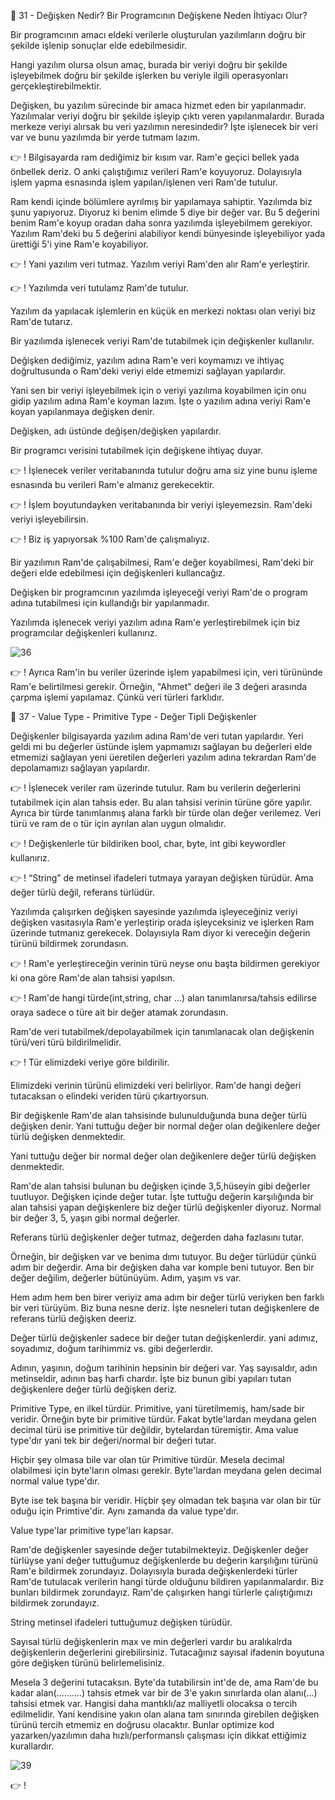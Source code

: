 👋 31 - Değişken Nedir? Bir Programcının Değişkene Neden İhtiyacı Olur?

Bir programcının amacı eldeki verilerle oluşturulan yazılımların doğru bir şekilde işlenip sonuçlar elde edebilmesidir.

Hangi yazılım olursa olsun amaç, burada bir veriyi doğru bir şekilde işleyebilmek doğru bir şekilde işlerken bu veriyle ilgili operasyonları gerçekleştirebilmektir.

Değişken, bu yazılım sürecinde bir amaca hizmet eden bir yapılanmadır.
Yazılımalar veriyi doğru bir şekilde işleyip çıktı veren yapılanmalardır.
Burada merkeze veriyi alırsak bu veri yazılımın neresindedir? İşte işlenecek bir veri var ve bunu yazılımda bir yerde tutmam lazım. 

👉 ! Bilgisayarda ram dediğimiz bir kısım var. Ram'e geçici bellek yada önbellek deriz. O anki çalıştığımız verileri Ram'e koyuyoruz. Dolayısıyla işlem yapma esnasında işlem yapılan/işlenen veri Ram'de tutulur.

Ram kendi içinde bölümlere ayrılmış bir yapılamaya sahiptir.
Yazılımda biz şunu yapıyoruz. Diyoruz ki benim elimde 5 diye bir değer var.
Bu 5 değerini benim Ram'e koyup oradan daha sonra yazılımda işleyebilmem
gerekiyor. Yazılım Ram'deki bu 5 değerini alabiliyor kendi bünyesinde işleyebiliyor yada ürettiği 5'i yine Ram'e koyabiliyor.

👉 ! Yani yazılım veri tutmaz. Yazılım veriyi Ram'den alır Ram'e yerleştirir.

👉 ! Yazılımda veri tutulamz Ram'de tutulur.

Yazılım da yapılacak işlemlerin en küçük en merkezi noktası olan veriyi biz Ram'de tutarız. 

Bir yazılımda işlenecek veriyi Ram'de tutabilmek için değişkenler kullanılır.

Değişken dediğimiz, yazılım adına Ram'e veri koymamızı ve ihtiyaç doğrultusunda o Ram'deki veriyi elde etmemizi sağlayan yapılardır.

Yani sen bir veriyi işleyebilmek için o veriyi yazılıma koyabilmen için onu gidip yazılım adına Ram'e koyman lazım. İşte o yazılım adına veriyi Ram'e koyan yapılanmaya değişken denir. 

Değişken, adı üstünde değişen/değişken yapılardır.

Bir programcı verisini tutabilmek için değişkene ihtiyaç duyar. 

👉 ! İşlenecek veriler veritabanında tutulur doğru ama siz yine bunu işleme esnasında bu verileri Ram'e almanız gerekecektir. 

👉 ! İşlem boyutundayken veritabanında bir veriyi işleyemezsin. Ram'deki veriyi işleyebilirsin. 

👉 ! Biz iş yapıyorsak %100 Ram'de çalışmalıyız. 

Bir yazılımın Ram'de çalışabilmesi, Ram'e değer koyabilmesi, Ram'deki bir değeri elde edebilmesi için değişkenleri kullancağız. 

Değişken bir programcının yazılımda işleyeceği veriyi Ram'de o program adına tutabilmesi için kullandığı bir yapılanmadır. 

Yazılımda işlenecek veriyi yazılım adına Ram'e yerleştirebilmek için biz programcılar değişkenleri kullanırız. 

![36](https://github.com/Yasemin-s/C----reniyorum---1/assets/118223063/aab36f51-c993-432c-93d6-006870a5b326)

👉 ! Ayrıca Ram'in bu veriler üzerinde işlem yapabilmesi için, veri türününde Ram'e belirtilmesi gerekir. Örneğin, "Ahmet" değeri ile 3 değeri arasında çarpma işlemi yapılamaz. Çünkü veri türleri farklıdır. 


👋 37 - Value Type - Primitive Type - Değer Tipli Değişkenler

Değişkenler bilgisayarda yazılım adına Ram'de veri tutan yapılardır. Yeri geldi mi bu değerler üstünde işlem yapmamızı sağlayan bu değerleri elde etmemizi sağlayan yeni üeretilen değerleri yazılım adına tekrardan Ram'de depolamamızı sağlayan yapılardır. 

👉 ! İşlenecek veriler ram üzerinde tutulur. Ram bu verilerin değerlerini tutabilmek için alan tahsis eder. Bu alan tahsisi verinin türüne göre yapılır. Ayrıca bir türde tanımlanmış alana farklı bir türde olan değer verilemez. Veri türü ve ram de o tür için ayrılan alan uygun olmalıdır.

👉 ! Değişkenlerle tür bildiriken bool, char, byte, int gibi keywordler kullanırız.

👉 ! “String” de metinsel ifadeleri tutmaya yarayan değişken türüdür. Ama değer türlü değil, referans türlüdür.

Yazılımda çalışırken değişken sayesinde yazılımda işleyeceğiniz veriyi değişken vasıtasıyla Ram'e yerleştirip orada işleyceksiniz ve işlerken Ram üzerinde tutmanız gerekecek. Dolayısıyla Ram diyor ki vereceğin değerin türünü bildirmek zorundasın. 

👉 ! Ram'e yerleştireceğin verinin türü neyse onu başta bildirmen gerekiyor ki ona göre Ram'de alan tahsisi yapılsın. 

👉 ! Ram'de hangi türde(int,string, char ...) alan tanımlanırsa/tahsis edilirse oraya sadece o türe ait bir değer atamak zorundasın.

Ram'de veri tutabilmek/depolayabilmek için tanımlanacak olan değişkenin türü/veri türü bildirilmelidir.

👉 ! Tür elimizdeki veriye göre bildirilir. 

Elimizdeki verinin türünü elimizdeki veri belirliyor. Ram'de hangi değeri tutacaksan o elindeki veriden türü çıkartıyorsun. 

Bir değişkenle Ram'de alan tahsisinde bulunulduğunda buna değer türlü değişken denir. Yani tuttuğu değer bir normal değer olan değikenlere değer türlü değişken denmektedir.  

Yani tuttuğu değer bir normal değer olan değikenlere değer türlü değişken denmektedir.  

Ram'de alan tahsisi bulunan bu değişken içinde 3,5,hüseyin gibi değerler tuutluyor. Değişken içinde değer tutar. İşte tuttuğu değerin karşılığında bir alan tahsisi yapan değişkenlere biz değer türlü değişkenler diyoruz. Normal bir değer 3, 5, yaşın gibi normal değerler. 

Referans türlü değişkenler değer tutmaz, değerden daha fazlasını tutar. 

Örneğin, bir değişken var ve benima dımı tutuyor. Bu değer türlüdür çünkü adım bir değerdir. Ama bir değişken daha var komple beni tutuyor. Ben bir değer değilim, değerler bütünüyüm. Adım, yaşım vs var.

Hem adım hem ben birer veriyiz ama adım bir değer türlü veriyken ben farklı bir veri türüyüm. Biz buna nesne deriz. İşte nesneleri tutan değişkenlere de referans türlü değişken deeriz.

Değer türlü değişkenler sadece bir değer tutan değişkenlerdir. yani adımız, soyadımız, doğum tarihimmiz vs. gibi değerlerdir.

Adının, yaşının, doğum tarihinin hepsinin bir değeri var. Yaş sayısaldır, adın metinseldir, adının baş harfi chardır. İşte biz bunun gibi yapıları tutan değişkenlere değer türlü değişken deriz.

Primitive Type, en ilkel türdür. Primitive, yani türetilmemiş, ham/sade bir veridir. Örneğin byte bir primitive türdür. Fakat bytle'lardan meydana gelen decimal türü ise primitive tür değildir, bytelardan türemiştir. Ama value type'dır yani tek bir değeri/normal bir değeri tutar. 

Hiçbir şey olmasa bile var olan tür Primitive türdür. Mesela decimal olabilmesi için byte'ların olması gerekir. Byte'lardan meydana gelen decimal normal value type'dır.

Byte ise tek başına bir veridir. Hiçbir şey olmadan tek başına var olan bir tür oduğu için Primtive'dir. Aynı zamanda da value type'dır.

Value type'lar primitive type'ları kapsar.

Ram'de değişkenler sayesinde değer tutabilmekteyiz. Değişkenler değer türlüyse yani değer tuttuğumuz değişkenlerde bu değerin karşılığını türünü Ram'e bildirmek zorundayız. Dolayısıyla burada değişkenlerdeki türler Ram'de tutulacak verilerin hangi türde olduğunu bildiren yapılanmalardır. Biz bunları bildirmek zorundayız. Ram'de çalışırken hangi türlerle çalıştığımızı bildirmek zorundayız. 

String metinsel ifadeleri tuttuğumuz değişken türüdür. 

Sayısal türlü değişkenlerin max ve min değerleri vardır bu aralıkalrda değişkenlerin değerlerini girebilirsiniz. Tutacağınız sayısal ifadenin boyutuna göre değişken türünü belirlemelisiniz. 

Mesela 3 değerini tutacaksın. Byte'da tutabilirsin int'de de, ama Ram'de bu kadar alan(..........) tahsis etmek var bir de 3'e yakın sınırlarda olan alanı(...) tahsisi etmek var. Hangisi daha mantıklı/az malliyetli olocaksa o tercih edilmelidir. Yani kendisine yakın olan alana tam sınırında girebilen değişken türünü tercih etmemiz en doğrusu olacaktır. Bunlar optimize kod yazarken/yazılımın daha hızlı/performanslı çalışması için dikkat ettiğimiz kurallardır. 

![39](https://github.com/Yasemin-s/C----reniyorum---1/assets/118223063/28e4079e-613b-4a2f-8244-2502aaf960d3)





👉 ! 
